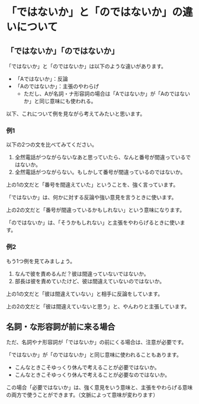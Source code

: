 # 「ではないか」と「のではないか」の違いについて

## 「ではないか」「のではないか」

「ではないか」と「のではないか」は以下のような違いがあります。

- 「Aではないか」：反論
- 「Aのではないか」：主張のやわらげ
  - ただし、Aが名詞・ナ形容詞の場合は「Aではないか」が「Aのではないか」と同じ意味にも使われる。

以下、これについて例を見ながら考えてみたいと思います。

### 例1

以下の2つの文を比べてみてください。

1. 全然電話がつながらないなあと思っていたら、なんと番号が間違っているではないか。
2. 全然電話がつながらない。もしかして番号が間違っているのではないか。

上の1の文だと「番号を間違えていた」ということを、強く言っています。

「ではないか」は、何かに対する反論や強い意見を言うときに使います。

上の2の文だと「番号が間違っているかもしれない」という意味になります。

「のではないか」は、「そうかもしれない」と主張をやわらげるときに使います。

### 例2

もう1つ例を見てみましょう。

1. なんで彼を責めるんだ？彼は間違っていないではないか。
2. 部長は彼を責めていたけど、彼は間違えていないのではないか。

上の1の文だと「彼は間違えていない」と相手に反論をしています。

上の2の文だと「彼は間違えていないと思う」と、やんわりと主張しています。

## 名詞・な形容詞が前に来る場合

ただ、名詞やナ形容詞が「ではないか」の前にくる場合は、注意が必要です。

「ではないか」が「のではないか」と同じ意味に使われることもあります。

* こんなときこそゆっくり休んで考えることが必要ではないか。
* こんなときこそゆっくり休んで考えることが必要なのではないか。

この場合「必要ではないか」は、強く意見をいう意味と、主張をやわらげる意味の両方で使うことができます。（文脈によって意味が変わります）
